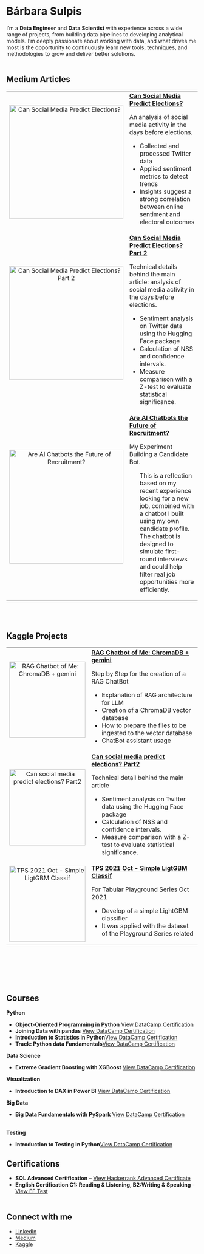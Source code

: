 # Bárbara Sulpis

I’m a **Data Engineer** and **Data Scientist** with experience across a wide range of projects, from building data pipelines to developing analytical models. I’m deeply passionate about working with data, and what drives me most is the opportunity to continuously learn new tools, techniques, and methodologies to grow and deliver better solutions.
<br><br>
##  Medium Articles

<table>
  <tr>  
    <!-- tr: row, td is a new field -->
    <td width="40%" align="center">
      <a href="https://medium.com/@barbarasulpis/can-social-media-predict-elections-ea5fe221d0cc">
        <img src="https://miro.medium.com/v2/resize:fit:720/format:webp/1*XTxJKcG5yyGzbgka3oQC4Q.jpeg" 
             alt="Can Social Media Predict Elections?" 
             width="300" style="max-width:100%; height:auto;">
      </a>
    </td>
    <td width="60%" valign="top">
      <a href="https://medium.com/@barbarasulpis/can-social-media-predict-elections-ea5fe221d0cc">
        <strong>Can Social Media Predict Elections?</strong>
      </a>
      <p>An analysis of social media activity in the days before elections.</p>
      <ul>
        <li>Collected and processed Twitter data</li>
        <li>Applied sentiment metrics to detect trends</li>
        <li>Insights suggest a strong correlation between online sentiment and electoral outcomes</li>
      </ul>
    </td>
  </tr>
  
  <tr>  
    <td width="40%" align="center">
      <a href="https://medium.com/@barbarasulpis/can-social-media-predict-elections-part-2-c02863ceb27b">
        <img src="https://miro.medium.com/v2/resize:fit:720/format:webp/1*luL9KmthRgsvkzUZVaz5xA.png" 
             alt="Can Social Media Predict Elections? Part 2" 
             width="300" style="max-width:100%; height:auto;">
      </a>
    </td>
    <td width="60%" valign="top">
      <a href="https://medium.com/@barbarasulpis/can-social-media-predict-elections-part-2-c02863ceb27b">
        <strong>Can Social Media Predict Elections? Part 2</strong>
      </a>
      <p>Technical details behind the main article: analysis of social media activity in the days before elections.</p>
      <ul>
        <li>Sentiment analysis on Twitter data using the Hugging Face package </li>
        <li>Calculation of NSS and confidence intervals.</li>
        <li>Measure comparison with a Z-test to evaluate statistical significance.</li>        
      </ul>
    </td>
  </tr>

  <tr>  
    <td width="40%" align="center">
      <a href="https://medium.com/@barbarasulpis/are-ai-chatbots-the-future-of-recruitment-36807d1da1d0">
        <img src="https://miro.medium.com/v2/resize:fit:720/format:webp/1*Ndqe1-vWBISFOqV3LaIdxw.png" 
             alt="Are AI Chatbots the Future of Recruitment?" 
             width="300" style="max-width:100%; height:auto;">
      </a>
    </td>
    <td width="60%" valign="top">
      <a href="https://medium.com/@barbarasulpis/are-ai-chatbots-the-future-of-recruitment-36807d1da1d0">
        <strong>Are AI Chatbots the Future of Recruitment?</strong>
      </a>
      <p>My Experiment Building a Candidate Bot.</p>
      <ul>
        This is a reflection based on my recent experience looking for a new job, combined with a chatbot I built using my own candidate profile. The chatbot is designed to simulate first-round interviews and could help filter real job opportunities more efficiently.
      </ul>
    </td>
  </tr></table>
<br><br>

## Kaggle Projects

<table>
  <tr>
    <td width="40%" align="center">
      <a href="https://www.kaggle.com/code/brbarasulpis/rag-chatbot-of-me-chromadb-gemini">
        <img src="https://miro.medium.com/v2/resize:fit:720/format:webp/1*AQSuSo6oV5Wc2g53dt2cQw.png" 
             alt="RAG Chatbot of Me: ChromaDB + gemini" 
             width="200" style="max-width:100%; height:auto;">
      </a>
    </td>
    <td width="60%" valign="top">
      <a href="https://www.kaggle.com/code/brbarasulpis/rag-chatbot-of-me-chromadb-gemini">
        <strong>RAG Chatbot of Me: ChromaDB + gemini</strong>
      </a>
      <p>Step by Step for the creation of a RAG ChatBot</p>
      <ul>
        <li>Explanation of RAG architecture for LLM</li>
        <li>Creation of a ChromaDB vector database</li>
        <li>How to prepare the files to be ingested to the vector database</li>
        <li>ChatBot assistant usage</li>
      </ul>
    </td>
  </tr>
  <tr>
    <td width="40%" align="center">
      <a href="https://www.kaggle.com/code/brbarasulpis/can-social-media-predict-elections-part-2">
        <img src="https://miro.medium.com/v2/resize:fit:720/format:webp/1*luL9KmthRgsvkzUZVaz5xA.png" 
             alt="Can social media predict elections? Part2" 
             width="200" style="max-width:100%; height:auto;">
      </a>
    </td>
    <td width="60%" valign="top">
      <a href="https://www.kaggle.com/code/brbarasulpis/can-social-media-predict-elections-part-2">
        <strong>Can social media predict elections? Part2</strong>
      </a>
      <p>Technical detail behind the main article</p>
      <ul>        
        <li>Sentiment analysis on Twitter data using the Hugging Face package </li>
        <li>Calculation of NSS and confidence intervals.</li>
        <li>Measure comparison with a Z-test to evaluate statistical significance.</li>
      </ul>
    </td>
  </tr>
  <tr>
    <td width="40%" align="center">
      <a href="https://www.kaggle.com/code/brbarasulpis/tps-2021-oct-ligtgbm-classif-begginers">
        <img src="https://www.kaggle.com/static/images/site-logo.svg" 
             alt="TPS 2021 Oct - Simple LigtGBM Classif" 
             width="200" style="max-width:100%; height:auto;">
      </a>
    </td>
    <td width="60%" valign="top">
      <a href="https://www.kaggle.com/code/brbarasulpis/tps-2021-oct-ligtgbm-classif-begginers">
        <strong>TPS 2021 Oct - Simple LigtGBM Classif</strong>
      </a>
      <p>For Tabular Playground Series Oct 2021</p>
      <ul>
        <li>Develop of a simple LightGBM classifier</li>
        <li>It was applied with the dataset of the Playground Series related</li>
      </ul>
    </td>
  </tr>
</table>
<br><br>



<br><br>

## Courses
**Python**
- **Object-Oriented Programming in Python** [View DataCamp Certification](https://www.datacamp.com/completed/statement-of-accomplishment/course/85418fd30cf252cd0116c31eaa119d4cac99781f)
- **Joining Data with pandas** [View DataCamp Certification](https://www.datacamp.com/completed/statement-of-accomplishment/course/03f58cd72563ba85634405172eaa03a72bcea91c)
- **Introduction to Statistics in Python**[View DataCamp Certification](https://www.datacamp.com/completed/statement-of-accomplishment/course/61e9a93f153d010c13b5061c2839c941feff00e5)
- **Track: Python data Fundamentals**[View DataCamp Certification](https://www.datacamp.com/completed/statement-of-accomplishment/track/4f0684ddfc033aa78ecaa66ff9a6cc36ec0e2f2f)
  
**Data Science**
- **Extreme Gradient Boosting with XGBoost** [View DataCamp Certification](https://www.datacamp.com/completed/statement-of-accomplishment/course/aa6d4e8879b6f755fdf87dc0222df1e1e213e58e)

**Visualization**
- **Introduction to DAX in Power BI** [View DataCamp Certification](https://www.datacamp.com/completed/statement-of-accomplishment/course/04a188785b99770112469c3f0052d3d7683b1843)
  
**Big Data**
- **Big Data Fundamentals with PySpark** [View DataCamp Certification](https://www.datacamp.com/completed/statement-of-accomplishment/course/802cf4adda0862777391c56cd223d349385285d3)
<br><br>

**Testing**
- **Introduction to Testing in Python**[View DataCamp Certification](https://www.datacamp.com/completed/statement-of-accomplishment/course/c93aaeab40647d321f379e4ae44da1f75987a590)

## Certifications
-  **SQL Advanced Certification** – [View Hackerrank Advanced Certificate](https://www.hackerrank.com/certificates/6b2ce5832313)
-  **English Certification C1: Reading & Listening, B2:Writing & Speaking** - [View EF Test](https://cert.efset.org/en/dpthUX)
<br><br>

##  Connect with me
- [LinkedIn](https://www.linkedin.com/in/barbarasulpis/)
- [Medium](https://medium.com/@barbarasulpis)
- [Kaggle](https://www.kaggle.com/brbarasulpis)
